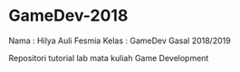 # GameDev-2018

Nama  : Hilya Auli Fesmia
Kelas : GameDev Gasal 2018/2019

Repositori tutorial lab mata kuliah Game Development
